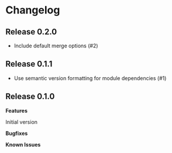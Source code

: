 # Changelog

## Release 0.2.0

 - Include default merge options (#2)

## Release 0.1.1

 - Use semantic version formatting for module dependencies (#1)

## Release 0.1.0

**Features**

  Initial version

**Bugfixes**

**Known Issues**
